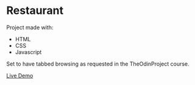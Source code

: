 # Restaurant

Project made with:
* HTML
* CSS
* Javascript

Set to have tabbed browsing as requested in the TheOdinProject course.

[Live Demo](https://coco995o.github.io/Restaurant/#)
